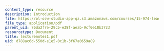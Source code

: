 ```yaml
---
content_type: resource
description: Introduction
file: https://ol-ocw-studio-app-qa.s3.amazonaws.com/courses/15-974-leadership-lab-spring-2003/d788ac6d550de1e58c1b3f67a0659a89_lecturenotes1.pdf
file_type: application/pdf
parent_uid: 76da2f7e-29c5-e38f-aeab-9cf0e18b3723
resourcetype: Document
title: lecturenotes1.pdf
uid: d788ac6d-550d-e1e5-8c1b-3f67a0659a89
---
```

